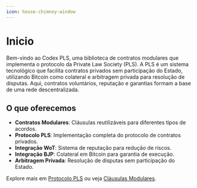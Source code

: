 ```yaml
---
icon: house-chimney-window
---
```


# Inicio

Bem-vindo ao Codex PLS, uma biblioteca de contratos modulares que implementa o protocolo da Private Law Society (PLS). A PLS é um sistema tecnológico que facilita contratos privados sem participação do Estado, utilizando Bitcoin como colateral e arbitragem privada para resolução de disputas. Aqui, contratos voluntários, reputação e garantias formam a base de uma rede descentralizada.

## O que oferecemos

* **Contratos Modulares**: Cláusulas reutilizáveis para diferentes tipos de acordos.
* **Protocolo PLS**: Implementação completa do protocolo de contratos privados.
* **Integração WoT**: Sistema de reputação para redução de riscos.
* **Integração BJP**: Colateral em Bitcoin para garantia de execução.
* **Arbitragem Privada**: Resolução de disputas sem participação do Estado.

Explore mais em [Protocolo PLS](fundamentos/protocolo-pls.md) ou veja [Cláusulas Modulares](clausulas/colateral.md).

